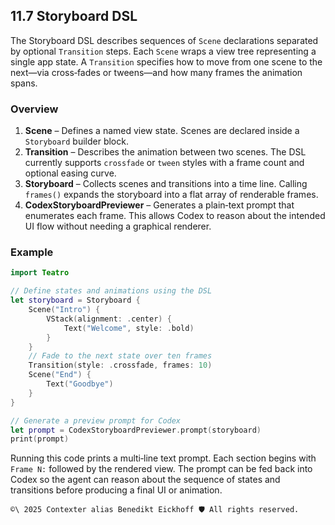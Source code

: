 ## 11.7 Storyboard DSL

The Storyboard DSL describes sequences of `Scene` declarations separated by optional `Transition` steps.  Each `Scene` wraps a view tree representing a single app state.  A `Transition` specifies how to move from one scene to the next—via cross‑fades or tweens—and how many frames the animation spans.

### Overview

1. **Scene** – Defines a named view state.  Scenes are declared inside a `Storyboard` builder block.
2. **Transition** – Describes the animation between two scenes.  The DSL currently supports `crossfade` or `tween` styles with a frame count and optional easing curve.
3. **Storyboard** – Collects scenes and transitions into a time line.  Calling `frames()` expands the storyboard into a flat array of renderable frames.
4. **CodexStoryboardPreviewer** – Generates a plain‑text prompt that enumerates each frame.  This allows Codex to reason about the intended UI flow without needing a graphical renderer.

### Example

```swift
import Teatro

// Define states and animations using the DSL
let storyboard = Storyboard {
    Scene("Intro") {
        VStack(alignment: .center) {
            Text("Welcome", style: .bold)
        }
    }
    // Fade to the next state over ten frames
    Transition(style: .crossfade, frames: 10)
    Scene("End") {
        Text("Goodbye")
    }
}

// Generate a preview prompt for Codex
let prompt = CodexStoryboardPreviewer.prompt(storyboard)
print(prompt)
```

Running this code prints a multi‑line text prompt.  Each section begins with `Frame N:` followed by the rendered view.  The prompt can be fed back into Codex so the agent can reason about the sequence of states and transitions before producing a final UI or animation.

````text
©\ 2025 Contexter alias Benedikt Eickhoff 🛡️ All rights reserved.
````
